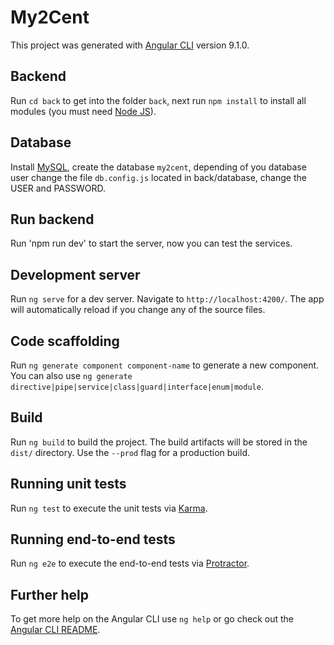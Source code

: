 # My2Cent

This project was generated with [Angular CLI](https://github.com/angular/angular-cli) version 9.1.0.

## Backend

Run `cd back` to get into the folder `back`, next run `npm install` to install all modules (you must need [Node JS](https://nodejs.org/es/)).

## Database

Install [MySQL](https://www.mysql.com/downloads/), create the database `my2cent`, depending of you database user change the file `db.config.js` located in back/database, change the USER and PASSWORD.

## Run backend

Run 'npm run dev' to start the server, now you can test the services.

## Development server

Run `ng serve` for a dev server. Navigate to `http://localhost:4200/`. The app will automatically reload if you change any of the source files.

## Code scaffolding

Run `ng generate component component-name` to generate a new component. You can also use `ng generate directive|pipe|service|class|guard|interface|enum|module`.

## Build

Run `ng build` to build the project. The build artifacts will be stored in the `dist/` directory. Use the `--prod` flag for a production build.

## Running unit tests

Run `ng test` to execute the unit tests via [Karma](https://karma-runner.github.io).

## Running end-to-end tests

Run `ng e2e` to execute the end-to-end tests via [Protractor](http://www.protractortest.org/).

## Further help

To get more help on the Angular CLI use `ng help` or go check out the [Angular CLI README](https://github.com/angular/angular-cli/blob/master/README.md).
